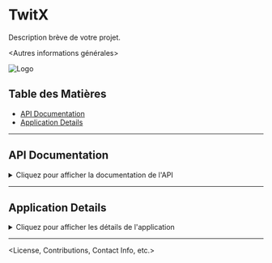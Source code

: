# TwitX

Description brève de votre projet.

<Autres informations générales>

![Logo](https://www.tomsguide.fr/content/uploads/sites/2/2023/07/Logo-Twitter-X-Elon-Musk.jpg)

## Table des Matières

- [API Documentation](#api-documentation)
- [Application Details](#application-details)

---

## API Documentation

<details>
  <summary>Cliquez pour afficher la documentation de l'API</summary>

  <Insertez ici le contenu Markdown du README pour l'API>
</details>

---

## Application Details

<details>
  <summary>Cliquez pour afficher les détails de l'application</summary>

  <Insertez ici le contenu Markdown pour les détails de l'application>
</details>

---

<License, Contributions, Contact Info, etc.>

<Bottom of the README>
